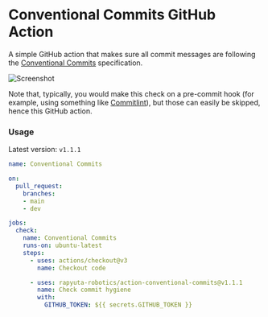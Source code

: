 # Conventional Commits GitHub Action

A simple GitHub action that makes sure all commit messages are following the [Conventional Commits](https://www.conventionalcommits.org/en/v1.0.0-beta.2/) specification.

![Screenshot](/docs/screenshot.png)

Note that, typically, you would make this check on a pre-commit hook (for example, using something like [Commitlint](https://commitlint.js.org/)), but those can easily be skipped, hence this GitHub action.

### Usage
Latest version: `v1.1.1`

```yml
name: Conventional Commits

on:
  pull_request:
    branches:
    - main
    - dev

jobs:
  check:
    name: Conventional Commits
    runs-on: ubuntu-latest
    steps:
      - uses: actions/checkout@v3
        name: Checkout code

      - uses: rapyuta-robotics/action-conventional-commits@v1.1.1
        name: Check commit hygiene
        with:
          GITHUB_TOKEN: ${{ secrets.GITHUB_TOKEN }}
```
